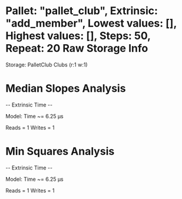 Pallet: "pallet_club", Extrinsic: "add_member", Lowest values: [], Highest values: [], Steps: 50, Repeat: 20
Raw Storage Info
========
Storage: PalletClub Clubs (r:1 w:1)

Median Slopes Analysis
========
-- Extrinsic Time --

Model:
Time ~=     6.25
µs

Reads = 1
Writes = 1

Min Squares Analysis
========
-- Extrinsic Time --

Model:
Time ~=     6.25
µs

Reads = 1
Writes = 1
